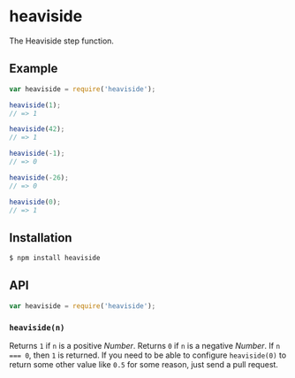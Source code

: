 # heaviside

The Heaviside step function.

## Example

``` javascript
var heaviside = require('heaviside');

heaviside(1);
// => 1

heaviside(42);
// => 1

heaviside(-1);
// => 0

heaviside(-26);
// => 0

heaviside(0);
// => 1
```

## Installation

``` bash
$ npm install heaviside
```

## API

``` javascript
var heaviside = require('heaviside');
```

### `heaviside(n)`

Returns `1` if `n` is a positive _Number_. Returns `0` if `n` is a negative
_Number_. If `n === 0`, then `1` is returned. If you need to be able to
configure `heaviside(0)` to return some other value like `0.5` for some reason,
just send a pull request.
